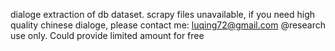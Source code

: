 dialoge extraction of db dataset.
scrapy files unavailable, if you need high quality chinese dialoge, please contact me:
luqing72@gmail.com
@research use only. Could provide limited amount for free

